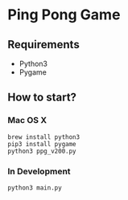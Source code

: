 # Ping Pong Game

## Requirements
- Python3
- Pygame

## How to start?

### Mac OS X
```
brew install python3
pip3 install pygame
python3 ppg_v200.py
```

### In Development
```
python3 main.py
```